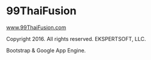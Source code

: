 # 99ThaiFusion
www.99ThaiFusion.com

Copyright 2016. All rights reserved. EKSPERTSOFT, LLC.

Bootstrap & Google App Engine.
